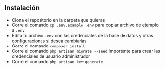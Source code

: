 ## Instalación

- Clona el repositorio en la carpeta que quieras
- Corre el comando `cp .env.example .env` para copiar archivo de ejemplo a `.env`
- Edita tu archivo `.env` con las credenciales de la base de datos y otras configuraciones si desea cambiarlas
- Corre el comando `composer install`
- Corre el comando `php artisan migrate --seed` Importante para crear las credenciales de usuario administrador
- Corre el comando `php artisan key:generate`
